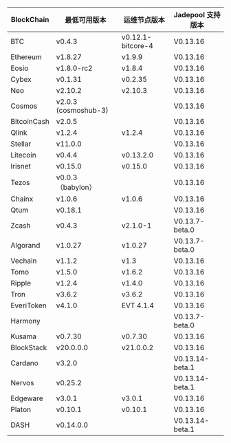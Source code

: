 | BlockChain  | 最低可用版本| 运维节点版本 | Jadepool 支持版本 |
| ----------- | ---------- | ---------- | ---------- |
| BTC         | v0.4.3    |    v0.12.1-bitcore-4  | V0.13.16 |
| Ethereum    | v1.8.27     |     	v1.9.9 | V0.13.16 |
| Eosio       | v1.8.0-rc2 | v1.8.4 | V0.13.16 |
| Cybex       | v0.1.31    |   	v0.2.35  | V0.13.16 |
| Neo         | v2.10.2    |    	v2.10.3 | V0.13.16    |
| Cosmos      | v2.0.3 (cosmoshub-3)     |      | V0.13.16 |
| BitcoinCash | v2.0.5     |      | V0.13.16 |
| Qlink       | v1.2.4     |  	v1.2.4    | V0.13.16 |
| Stellar     | v11.0.0    |     | V0.13.16 |
| Litecoin    | v0.4.4     |   v0.13.2.0   | V0.13.16 |
| Irisnet     | v0.15.0    |  v0.15.0	   | V0.13.16 |
| Tezos       | v0.0.3 （babylon）   |      | V0.13.16 |
| Chainx      | v1.0.6     |  v1.0.6    | V0.13.16 |
| Qtum        | v0.18.1    |     | V0.13.16 |
| Zcash       | v0.4.3     |   	v2.1.0-1   | V0.13.7-beta.0 |
| Algorand    | v1.0.27    |  v1.0.27    | V0.13.7-beta.0 |
| Vechain     | v1.1.2     |  v1.3    | V0.13.16 |
| Tomo        | v1.5.0     |   v1.6.2   | V0.13.16 |
| Ripple      | v1.2.4     |  	v1.4.0    | V0.13.16 |
| Tron        | v3.6.2 |     	v3.6.2       | V0.13.16 |
| EveriToken  | v4.1.0 |     EVT 4.1.4       | V0.13.16 |
| Harmony     |            |            | V0.13.7-beta.0 |
| Kusama      | v0.7.30     |  v0.7.30   | V0.13.16 |
| BlockStack  | v20.0.0.0 |     	v21.0.0.2       | V0.13.16 |
| Cardano     | v3.2.0     |            | V0.13.14-beta.1           |
| Nervos      | v0.25.2   |            |  V0.13.14-beta.1        |
| Edgeware    | v3.0.1    | v3.0.1     |  V0.13.16          |
| Platon      | v0.10.1   | v0.10.1  |  V0.13.16  |
| DASH        | v0.14.0.0   |        |  V0.13.14-beta.1  |
